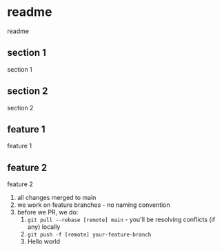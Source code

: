 # readme

readme

## section 1

section 1

## section 2

section 2

## feature 1

feature 1

## feature 2

feature 2


1. all changes merged to main
2. we work on feature branches - no naming convention
3. before we PR, we do:
   1. `git pull --rebase [remote] main` - you'll be resolving conflicts (if any) locally
   2. `git push -f [remote] your-feature-branch`
   3. Hello world